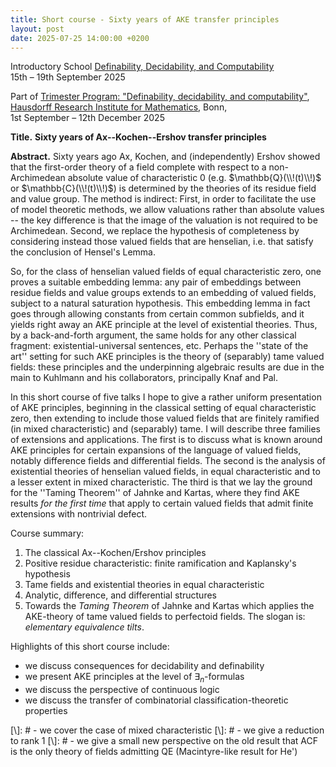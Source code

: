 ```yaml
---
title: Short course - Sixty years of AKE transfer principles
layout: post
date: 2025-07-25 14:00:00 +0200
---
```

Introductory School <a class="linkresearchmain" href="https://www.mathematics.uni-bonn.de/him/programs/future/him-trimester-program-definability-decidability-and-computability#School">Definability, Decidability, and Computability</a><br>
15th &ndash; 19th September 2025

Part of
<a class="linkresearchmain" href="https://www.mathematics.uni-bonn.de/him/programs/future/him-trimester-program-definability-decidability-and-computability">Trimester Program: "Definability, decidability, and computability"</a>,
[Hausdorff Research Institute for Mathematics](https://www.mathematics.uni-bonn.de/him),
Bonn,<br>
1st September &ndash; 12th December 2025
 
**Title.**
__Sixty years of Ax--Kochen--Ershov transfer principles__

**Abstract.**
Sixty years ago Ax, Kochen, and (independently) Ershov showed that the first-order theory of a field complete with respect to a non-Archimedean absolute value of characteristic $0$
(e.g. $\mathbb{Q}(\\!(t)\\!)$ or $\mathbb{C}(\\!(t)\\!)$)
is determined by the theories of its residue field and value group.
The method is indirect:
First, in order to facilitate the use of model theoretic methods, we allow valuations rather than absolute values -- the key difference is that the image of the valuation is not required to be Archimedean.
Second, we replace the hypothesis of completeness by considering instead those valued fields that are henselian, i.e. that satisfy the conclusion of Hensel's Lemma.

So, for the class of henselian valued fields of equal characteristic zero, one proves a suitable embedding lemma:
any pair of embeddings between residue fields and value groups extends to an embedding of valued fields,
subject to a natural saturation hypothesis.
This embedding lemma in fact goes through allowing constants from certain common subfields,
and it yields right away an AKE principle at the level of existential theories.
Thus, by a back-and-forth argument, the same holds for any other classical fragment: existential-universal sentences, etc.
Perhaps the ''state of the art'' setting for such AKE principles is the theory of
(separably) tame valued fields:
these principles and the underpinning algebraic results are
due in the main to Kuhlmann and his collaborators, principally Knaf and Pal.

In this short course of five talks I hope to give a rather uniform presentation of AKE principles, beginning in the classical setting of equal characteristic zero, then extending to include those valued fields that are finitely ramified (in mixed characteristic) and (separably) tame.
I will describe three families of extensions and applications.
The first is to discuss what is known around AKE principles for certain expansions of the language of valued fields, notably difference fields and differential fields.
The second is the analysis of existential theories of henselian valued fields, in equal characteristic and to a lesser extent in mixed characteristic.
The third is that we lay the ground for the ''Taming Theorem'' of Jahnke and Kartas, where they find AKE results _for the first time_ that apply to certain valued fields that admit finite extensions with nontrivial defect.

Course summary:
1. The classical Ax--Kochen/Ershov principles
2. Positive residue characteristic: finite ramification and Kaplansky's hypothesis
3. Tame fields and existential theories in equal characteristic
4. Analytic, difference, and differential structures
5. Towards the _Taming Theorem_ of Jahnke and Kartas
which applies the AKE-theory of tame valued fields to perfectoid fields.
The slogan is: _elementary equivalence tilts_.

Highlights of this short course include:
- we discuss consequences for decidability and definability
- we present AKE principles at the level of $\exists_{n}$-formulas
- we discuss the perspective of continuous logic
- we discuss the transfer of combinatorial classification-theoretic properties

[\\]: # - we cover the case of mixed characteristic
[\\]: # - we give a reduction to rank $1$
[\\]: # - we give a small new perspective on the old result that ACF is the only theory of fields admitting QE (Macintyre-like result for He')
